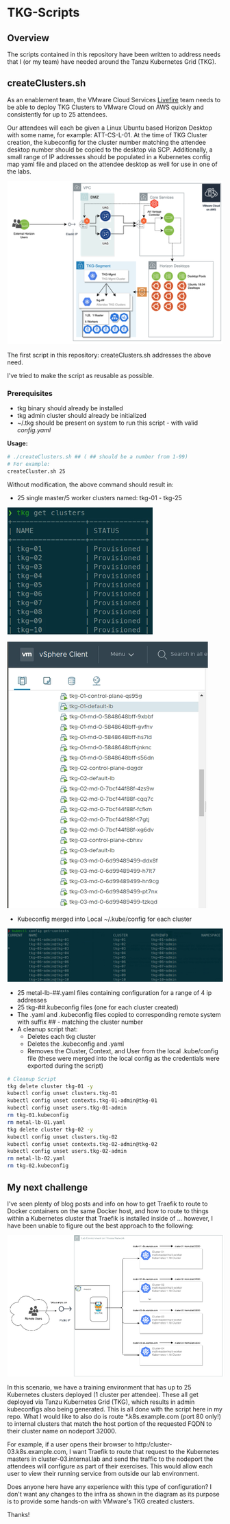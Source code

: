 # TKG-Scripts

## Overview

The scripts contained in this repository have been written to address needs that I (or my team) have needed around the Tanzu Kubernetes Grid (TKG).

## createClusters.sh

As an enablement team, the VMware Cloud Services [Livefire](https://www.livefire.solutions) team needs to be able to deploy TKG Clusters to VMware Cloud on AWS quickly and consistently for up to 25 attendees.

Our attendees will each be given a Linux Ubuntu based Horizon Desktop with some name, for example: ATT-CS-L-01. At the time of TKG Cluster creation, the kubeconfig for the cluster number matching the attendee desktop number should be copied to the desktop via SCP. Additionally, a small range of IP addresses should be populated in a Kubernetes config map yaml file and placed on the attendee desktop as well for use in one of the labs.

![Horizon-TKG-Diagram](assets/Horizon-TKG-Diagram.png)

The first script in this repository: createClusters.sh addresses the above need.

I've tried to make the script as reusable as possible.

### Prerequisites

- tkg binary should already be installed
- tkg admin cluster should already be initialized
- ~/.tkg should be present on system to run this script - with valid _config.yaml_

**Usage:**

```bash
# ./createClusters.sh ## ( ## should be a number from 1-99)
# For example:
createCluster.sh 25
```

Without modification, the above command should result in:

- 25 single master/5 worker clusters named: tkg-01 - tkg-25

![tkg-clusters](/assets/tkg-clusters.png)

![tkg-clusters-in-vmc-on-aws](/assets/tkg-clusters-in-vmc-on-aws.png)

- Kubeconfig merged into Local ~/.kube/config for each cluster

![tkg-kubeconfig-merged](/assets/tkg-kubeconfig-merged.png)

- 25 metal-lb-##.yaml files containing configuration for a range of 4 ip addresses
- 25 tkg-##.kubeconfig files (one for each cluster created)
- The .yaml and .kubeconfig files copied to corresponding remote system with suffix ## - matching the cluster number
- A cleanup script that:
  - Deletes each tkg cluster
  - Deletes the .kubeconfig and .yaml
  - Removes the Cluster, Context, and User from the local .kube/config file (these were merged into the local config as the credentials were exported during the script)

```bash
# Cleanup Script
tkg delete cluster tkg-01 -y
kubectl config unset clusters.tkg-01
kubectl config unset contexts.tkg-01-admin@tkg-01
kubectl config unset users.tkg-01-admin
rm tkg-01.kubeconfig
rm metal-lb-01.yaml
tkg delete cluster tkg-02 -y
kubectl config unset clusters.tkg-02
kubectl config unset contexts.tkg-02-admin@tkg-02
kubectl config unset users.tkg-02-admin
rm metal-lb-02.yaml
rm tkg-02.kubeconfig
```

## My next challenge

I've seen plenty of blog posts and info on how to get Traefik to route to Docker containers on the same Docker host, and how to route to things within a Kubernetes cluster that Traefik is installed inside of ... however, I have been unable to figure out the best approach to the following:

![tkg-kubeconfig-merged](/assets/traefik-to-multiple-k8s.png)

In this scenario, we have a training environment that has up to 25 Kubernetes clusters deployed (1 cluster per attendee). These all get deployed via Tanzu Kubernetes Grid (TKG), which results in admin kubeconfigs also being generated. This is all done with the script here in my repo. What I would like to also do is route *.k8s.example.com (port 80 only!) to internal clusters that match the host portion of the requested FQDN to their cluster name on nodeport 32000.

For example, if a user opens their browser to http:/cluster-03.k8s.example.com, I want Traefik to route that request to the Kubernetes masters in cluster-03.internal.lab and send the traffic to the nodeport the attendees will configure as part of their exercises. This would allow each user to view their running service from outside our lab environment.

Does anyone here have any experience with this type of configuration? I don't want any changes to the infra as shown in the diagram as its purpose is to provide some hands-on with VMware's TKG created clusters.

Thanks!

